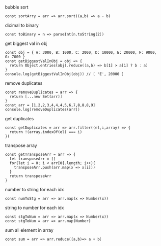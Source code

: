 bubble sort
```shell
const sortArry = arr => arr.sort((a,b) => a - b)
```
dicimal to binary
```shell
const toBinary = n => parseInt(n.toString(2))
```
get biggest val in obj
```shell
const obj = { A: 3000, B: 1000, C: 2000, D: 10000, E: 20000, F: 9000, G: 7000 }
const getBiggestValInObj = obj => {
  return Object.entries(obj).reduce((a,b) => b[1] > a[1] ? b : a)
}
console.log(getBiggestValInObj(obj)) // [ 'E', 20000 ]
```
remove duplicates
```shell
const removeDuplicates = arr => {
  return [...new Set(arr)]
}
const arr = [1,2,2,3,4,4,4,5,6,7,8,8,8,9]
console.log(removeDuplicates(arr))
```
get duplicates
```shell
const getDuplicates = arr => arr.filter((el,i,array) => {
  return !(array.indexOf(el) === i)
})
```
transpose array
```shell
const getTransposeArr = arr => {
  let transposeArr = []
  for(let i = 0; i < arr[0].length; i++){
    transposeArr.push(arr.map(x => x[i]))
  }
  return transposeArr
}
```
number to string for each idx
```shell
const numToStg = arr => arr.map(x => Number(x))
```
string to number for each idx
```shell
const stgToNum = arr => arr.map(x => Number(x))
const stgToNum = arr => arr.map(Number)
```
sum all element in array
```shell
const sum = arr => arr.reduce((a,b)=> a + b)
```